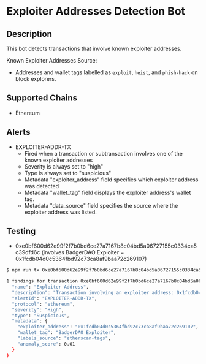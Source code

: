 # Exploiter Addresses Detection Bot

## Description

This bot detects transactions that involve known exploiter addresses.

Known Exploiter Addresses Source:

- Addresses and wallet tags labelled as `exploit`, `heist`, and `phish-hack` on block explorers.

## Supported Chains

- Ethereum

## Alerts

- EXPLOITER-ADDR-TX
  - Fired when a transaction or subtransaction involves one of the known exploiter addresses
  - Severity is always set to "high"
  - Type is always set to "suspicious"
  - Metadata "exploiter_address" field specifies which exploiter address was detected
  - Metadata "wallet_tag" field displays the exploiter address's wallet tag.
  - Metadata "data_source" field specifies the source where the exploiter address was listed.

## Testing

- 0xe0bf600d62e99f2f7b0bd6ce27a7167b8c04bd5a06727155c0334ca5c39dfd6c (involves BadgerDAO Exploiter = 0x1fcdb04d0c5364fbd92c73ca8af9baa72c269107)

```bash
$ npm run tx 0xe0bf600d62e99f2f7b0bd6ce27a7167b8c04bd5a06727155c0334ca5c39dfd6c

1 findings for transaction 0xe0bf600d62e99f2f7b0bd6ce27a7167b8c04bd5a06727155c0334ca5c39dfd6c {
  "name": "Exploiter Address",
  "description": "Transaction involving an exploiter address: 0x1fcdb04d0c5364fbd92c73ca8af9baa72c269107 with wallet tag: BadgerDAO Exploiter",
  "alertId": "EXPLOITER-ADDR-TX",
  "protocol": "ethereum",
  "severity": "High",
  "type": "Suspicious",
  "metadata": {
    "exploiter_address": "0x1fcdb04d0c5364fbd92c73ca8af9baa72c269107",
    "wallet_tag": "BadgerDAO Exploiter",
    "labels_source": "etherscan-tags",
    "anomaly_score": 0.01
  }
}
```
